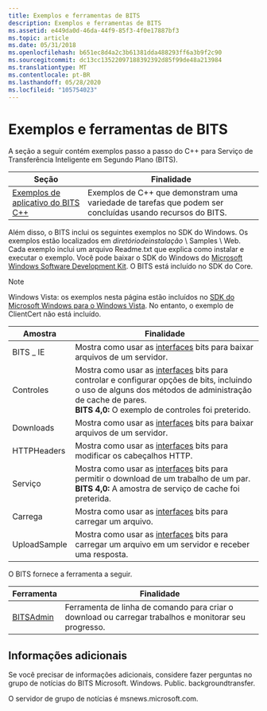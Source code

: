 ```yaml
---
title: Exemplos e ferramentas de BITS
description: Exemplos e ferramentas de BITS
ms.assetid: e449da0d-46da-44f9-85f3-4f0e17887bf3
ms.topic: article
ms.date: 05/31/2018
ms.openlocfilehash: b651ec8d4a2c3b61381dda488293ff6a3b9f2c90
ms.sourcegitcommit: dc13cc13522097188392392d85f99de48a213984
ms.translationtype: MT
ms.contentlocale: pt-BR
ms.lasthandoff: 05/28/2020
ms.locfileid: "105754023"
---
```

# <a name="bits-samples-and-tools"></a>Exemplos e ferramentas de BITS

A seção a seguir contém exemplos passo a passo do C++ para Serviço de Transferência Inteligente em Segundo Plano (BITS).



| Seção                                                            | Finalidade                                                                                      |
|--------------------------------------------------------------------|----------------------------------------------------------------------------------------------|
| [Exemplos de aplicativo do BITS C++](bits-c---application-examples.md) | Exemplos de C++ que demonstram uma variedade de tarefas que podem ser concluídas usando recursos do BITS. |



 

Além disso, o BITS inclui os seguintes exemplos no SDK do Windows. Os exemplos estão localizados em *diretóriodeinstalação* \\ Samples \\ Web. Cada exemplo inclui um arquivo Readme.txt que explica como instalar e executar o exemplo. Você pode baixar o SDK do Windows do [Microsoft Windows Software Development Kit](https://msdn.microsoft.com/windowsserver/bb980924.aspx). O BITS está incluído no SDK do Core.

> [!Note]  
> Windows Vista: os exemplos nesta página estão incluídos no [SDK do Microsoft Windows para o Windows Vista](https://www.microsoft.com/download/details.aspx?id=30998). No entanto, o exemplo de ClientCert não está incluído.

 



| Amostra       | Finalidade                                                                                                                                                                                                                                  |
|--------------|------------------------------------------------------------------------------------------------------------------------------------------------------------------------------------------------------------------------------------------|
| BITS \_ IE     | Mostra como usar as [interfaces](bits-interfaces.md) bits para baixar arquivos de um servidor.                                                                                                                                             |
| Controles     | Mostra como usar as [interfaces](bits-interfaces.md) bits para controlar e configurar opções de bits, incluindo o uso de alguns dos métodos de administração de cache de pares.<br/> **BITS 4,0:** O exemplo de controles foi preterido.<br/> |
| Downloads    | Mostra como usar as [interfaces](bits-interfaces.md) bits para baixar arquivos de um servidor.                                                                                                                                             |
| HTTPHeaders  | Mostra como usar as [interfaces](bits-interfaces.md) bits para modificar os cabeçalhos HTTP.                                                                                                                                                      |
| Serviço  | Mostra como usar as [interfaces](bits-interfaces.md) bits para permitir o download de um trabalho de um par.<br/> **BITS 4,0:** A amostra de serviço de cache foi preterida.<br/>                                                           |
| Carrega      | Mostra como usar as [interfaces](bits-interfaces.md) bits para carregar um arquivo.                                                                                                                                                            |
| UploadSample | Mostra como usar as [interfaces](bits-interfaces.md) bits para carregar um arquivo em um servidor e receber uma resposta.                                                                                                                            |



 

O BITS fornece a ferramenta a seguir.



| Ferramenta                            | Finalidade                                                                         |
|---------------------------------|---------------------------------------------------------------------------------|
| [BITSAdmin](bitsadmin-tool.md) | Ferramenta de linha de comando para criar o download ou carregar trabalhos e monitorar seu progresso. |



 

## <a name="additional-information"></a>Informações adicionais

Se você precisar de informações adicionais, considere fazer perguntas no grupo de notícias do BITS Microsoft. Windows. Public. backgroundtransfer.

O servidor de grupo de notícias é msnews.microsoft.com.

 

 





